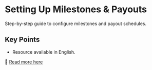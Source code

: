 # Setting Up Milestones & Payouts

Step-by-step guide to configure milestones and payout schedules.

## Key Points
- Resource available in English.

📖 [Read more here](https://docs.example.com/payments/milestones-setup)

